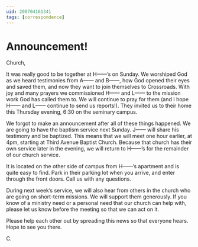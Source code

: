 ```yaml
---
uid: 200704161341
tags: [correspondence]
---
```

  
# Announcement!

Church,

It was really good to be together at H——’s on Sunday. We worshiped God as we heard testimonies from A—— and B——, how God opened their eyes and saved them, and now they want to join themselves to Crossroads. With joy and many prayers we commissioned H—— and L—— to the mission work God has called them to. We will continue to pray for them (and I hope H—— and L—— continue to send us reports!). They invited us to their home this Thursday evening, 6:30 on the seminary campus.

We forgot to make an announcement after all of these things happened. We are going to have the baptism service next Sunday. J—— will share his testimony and be baptized. This means that we will meet one hour earlier, at 4pm, starting at Third Avenue Baptist Church. Because that church has their own service later in the evening, we will return to H——’s for the remainder of our church service.

It is located on the other side of campus from H——’s apartment and is quite easy to find. Park in their parking lot when you arrive, and enter through the front doors. Call us with any questions.

During next week’s service, we will also hear from others in the church who are going on short-term missions. We will support them generously. If you know of a ministry need or a personal need that our church can help with, please let us know before the meeting so that we can act on it.

Please help each other out by spreading this news so that everyone hears. Hope to see you there.

C.
